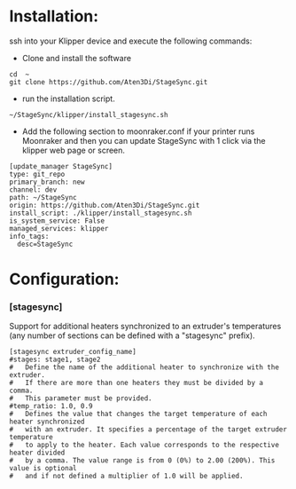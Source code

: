 # Installation:
ssh into your Klipper device and execute the following commands:

- Clone and install the software
```
cd  ~
git clone https://github.com/Aten3Di/StageSync.git
```
- run the installation script.
```
~/StageSync/klipper/install_stagesync.sh
```
- Add the following section to moonraker.conf if your printer runs Moonraker and then you can update StageSync with 1 click via the klipper web page or screen.
```
[update_manager StageSync]
type: git_repo
primary_branch: new
channel: dev
path: ~/StageSync
origin: https://github.com/Aten3Di/StageSync.git
install_script: ./klipper/install_stagesync.sh
is_system_service: False
managed_services: klipper
info_tags:
  desc=StageSync
```

# Configuration:

### [stagesync]
Support for additional heaters synchronized to an extruder's temperatures (any number of sections can be defined with a "stagesync" prefix).
```
[stagesync extruder_config_name]
#stages: stage1, stage2
#   Define the name of the additional heater to synchronize with the extruder.
#   If there are more than one heaters they must be divided by a comma.
#   This parameter must be provided.
#temp_ratio: 1.0, 0.9
#   Defines the value that changes the target temperature of each heater synchronized
#   with an extruder. It specifies a percentage of the target extruder temperature
#   to apply to the heater. Each value corresponds to the respective heater divided
#   by a comma. The value range is from 0 (0%) to 2.00 (200%). This value is optional
#   and if not defined a multiplier of 1.0 will be applied.

```
